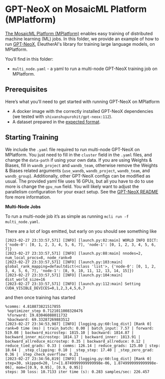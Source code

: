 # GPT-NeoX on MosaicML Platform (MPlatform)

[The MosaicML Platform (MPlatform)](https://www.mosaicml.com/blog/mosaicml-cloud-demo) enables easy training of distributed machine learning (ML) jobs. In this folder, we provide an example of how to run [GPT-NeoX](https://github.com/EleutherAI/gpt-neox), EleutherAI's library for training large language models, on MPlatform.

You’ll find in this folder:

-   `multi_node.yaml` - a yaml to run a multi-node GPT-NeoX training job on MPlatform.

## Prerequisites

Here’s what you’ll need to get started with running GPT-NeoX on MPlatform

-   A docker image with the correctly installed GPT-NeoX dependencies (we tested with `shivanshupurohit/gpt-neox:112`).
-   A dataset prepared in the [expected format](https://github.com/EleutherAI/gpt-neox/blob/72c80715c366cc4ad623050d6bcb984fe6638814/README.md?plain=1#L122).

## Starting Training
We include the `.yaml` file required to run multi-node GPT-NeoX on MPlatform. You just need to fill in the `cluster` field in the `.yaml` files, and change the `data-path` if using your own data. If you are using Weights & Biases, fill in `wandb_project` and `wandb_team`, otherwise remove the Weights & Biases related arguments (`use_wandb`, `wandb_project`, `wandb_team`, and `wandb_group`). Additionally, other GPT-NeoX configs can be modified as usual. The provided yaml file uses 16 GPUs, but all you have to do to use more is change the `gpu_num` field. You will likely want to adjust the parallelism configuration for your exact setup. See the [GPT-NeoX README](https://github.com/EleutherAI/gpt-neox/blob/main/README.md) fore more information.

************Multi-Node Jobs************

To run a multi-node job it’s as simple as running `mcli run -f multi_node.yaml`.

There are a lot of logs emitted, but early on you should see something like

```
[2023-02-27 23:33:57,571] [INFO] [launch.py:82:main] WORLD INFO DICT: {'node-0': [0, 1, 2, 3, 4, 5, 6, 7], 'node-1': [0, 1, 2, 3, 4, 5, 6, 7]}
[2023-02-27 23:33:57,571] [INFO] [launch.py:88:main] nnodes=2, num_local_procs=8, node_rank=0
[2023-02-27 23:33:57,571] [INFO] [launch.py:103:main] global_rank_mapping=defaultdict(<class 'list'>, {'node-0': [0, 1, 2, 3, 4, 5, 6, 7], 'node-1': [8, 9, 10, 11, 12, 13, 14, 15]})
[2023-02-27 23:33:57,571] [INFO] [launch.py:104:main] dist_world_size=16
[2023-02-27 23:33:57,571] [INFO] [launch.py:112:main] Setting CUDA_VISIBLE_DEVICES=0,1,2,3,4,5,6,7
```

and then once training has started

```
%comms: 4.818873821517855
 %optimizer_step 0.7121011008320476
 %forward: 19.83046088011732
 %backward: 69.33287269883512
[2023-02-27 23:34:53,987] [INFO] [logging.py:60:log_dist] [Rank 0] rank=0 time (ms) | train_batch: 0.00 | batch_input: 7.57 | forward: 519.08 | backward_microstep: 1815.10 | backward: 1814.87 | backward_inner_microstep: 1814.17 | backward_inner: 1813.91 | backward_allreduce_microstep: 0.35 | backward_allreduce: 0.12 | reduce_tied_grads: 0.33 | comms: 126.14 | reduce_grads: 125.80 | step: 18.64 | _step_clipping: 0.10 | _step_step: 17.40 | _step_zero_grad: 0.36 | _step_check_overflow: 0.21
[2023-02-27 23:34:56,819] [INFO] [logging.py:60:log_dist] [Rank 0] step=30, skipped=20, lr=[1.8749999999999998e-06, 1.8749999999999998e-06], mom=[[0.9, 0.95], [0.9, 0.95]]
steps: 30 loss: 10.7133 iter time (s): 0.283 samples/sec: 226.457
```
